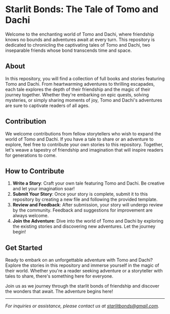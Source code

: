 # Starlit Bonds: The Tale of Tomo and Dachi

Welcome to the enchanting world of Tomo and Dachi, where friendship knows no bounds and adventures await at every turn. This repository is dedicated to chronicling the captivating tales of Tomo and Dachi, two inseparable friends whose bond transcends time and space.

## About

In this repository, you will find a collection of full books and stories featuring Tomo and Dachi. From heartwarming adventures to thrilling escapades, each tale explores the depth of their friendship and the magic of their journey together. Whether they're embarking on epic quests, solving mysteries, or simply sharing moments of joy, Tomo and Dachi's adventures are sure to captivate readers of all ages.

## Contribution

We welcome contributions from fellow storytellers who wish to expand the world of Tomo and Dachi. If you have a tale to share or an adventure to explore, feel free to contribute your own stories to this repository. Together, let's weave a tapestry of friendship and imagination that will inspire readers for generations to come.

## How to Contribute

1. **Write a Story**: Craft your own tale featuring Tomo and Dachi. Be creative and let your imagination soar!
2. **Submit Your Story**: Once your story is complete, submit it to this repository by creating a new file and following the provided template.
3. **Review and Feedback**: After submission, your story will undergo review by the community. Feedback and suggestions for improvement are always welcome.
4. **Join the Adventure**: Dive into the world of Tomo and Dachi by exploring the existing stories and discovering new adventures. Let the journey begin!

## Get Started

Ready to embark on an unforgettable adventure with Tomo and Dachi? Explore the stories in this repository and immerse yourself in the magic of their world. Whether you're a reader seeking adventure or a storyteller with tales to share, there's something here for everyone.

Join us as we journey through the starlit bonds of friendship and discover the wonders that await. The adventure begins here!

---

*For inquiries or assistance, please contact us at starlitbonds@gmail.com.*
